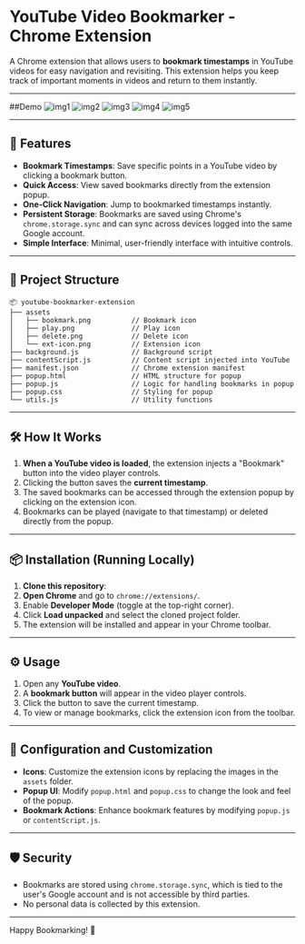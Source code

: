 # YouTube Video Bookmarker - Chrome Extension

A Chrome extension that allows users to **bookmark timestamps** in YouTube videos for easy navigation and revisiting. This extension helps you keep track of important moments in videos and return to them instantly.

---
##Demo
![img1](https://github.com/user-attachments/assets/226ba422-af56-47e3-8442-02affc63aec4)
![img2](https://github.com/user-attachments/assets/04981f07-927f-4c38-b4d4-d0f750579c25)
![img3](https://github.com/user-attachments/assets/98d6b293-f815-4579-9824-25f23c4ffbd0)
![img4](https://github.com/user-attachments/assets/23b48b5e-b86d-4bf6-b90e-5b87f219ce36)
![img5](https://github.com/user-attachments/assets/320e8703-375a-48dc-a8eb-4ef1428e75db)


---

## 🚀 Features
- **Bookmark Timestamps**: Save specific points in a YouTube video by clicking a bookmark button.
- **Quick Access**: View saved bookmarks directly from the extension popup.
- **One-Click Navigation**: Jump to bookmarked timestamps instantly.
- **Persistent Storage**: Bookmarks are saved using Chrome's `chrome.storage.sync` and can sync across devices logged into the same Google account.
- **Simple Interface**: Minimal, user-friendly interface with intuitive controls.

---

## 📂 Project Structure
```
📦 youtube-bookmarker-extension
├── assets
│   ├── bookmark.png          // Bookmark icon
│   ├── play.png              // Play icon
│   ├── delete.png            // Delete icon
│   └── ext-icon.png          // Extension icon
├── background.js             // Background script
├── contentScript.js          // Content script injected into YouTube
├── manifest.json             // Chrome extension manifest
├── popup.html                // HTML structure for popup
├── popup.js                  // Logic for handling bookmarks in popup
├── popup.css                 // Styling for popup
└── utils.js                  // Utility functions
```

---

## 🛠️ How It Works
1. **When a YouTube video is loaded**, the extension injects a "Bookmark" button into the video player controls.
2. Clicking the button saves the **current timestamp**.
3. The saved bookmarks can be accessed through the extension popup by clicking on the extension icon.
4. Bookmarks can be played (navigate to that timestamp) or deleted directly from the popup.

---

## 📦 Installation (Running Locally)

1. **Clone this repository**:
2. **Open Chrome** and go to `chrome://extensions/`.
3. Enable **Developer Mode** (toggle at the top-right corner).
4. Click **Load unpacked** and select the cloned project folder.
5. The extension will be installed and appear in your Chrome toolbar.

---

## ⚙️ Usage
1. Open any **YouTube video**.
2. A **bookmark button** will appear in the video player controls.
3. Click the button to save the current timestamp.
4. To view or manage bookmarks, click the extension icon from the toolbar.

---

## 🔧 Configuration and Customization
- **Icons**: Customize the extension icons by replacing the images in the `assets` folder.
- **Popup UI**: Modify `popup.html` and `popup.css` to change the look and feel of the popup.
- **Bookmark Actions**: Enhance bookmark features by modifying `popup.js` or `contentScript.js`.

---


## 🛡️ Security
- Bookmarks are stored using `chrome.storage.sync`, which is tied to the user's Google account and is not accessible by third parties.
- No personal data is collected by this extension.

---

Happy Bookmarking! 🎥

